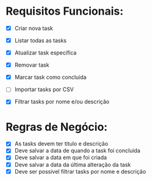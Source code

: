 # Requisitos Funcionais:
  - [x] Criar nova task
  - [x] Listar todas as tasks
  - [x] Atualizar task específica
  - [x] Removar task
  - [x] Marcar task como concluída
  - [ ] Importar tasks por CSV
  - [x] Filtrar tasks por nome e/ou descrição


# Regras de Negócio:
  - [x] As tasks devem ter titulo e descrição
  - [x] Deve salvar a data de quando a task foi concluída
  - [x] Deve salvar a data em que foi criada
  - [x] Deve salvar a data da última alteração da task
  - [x] Deve ser possível filtrar tasks por nome e descrição
